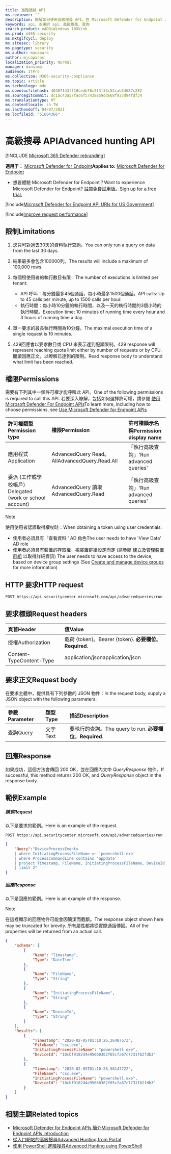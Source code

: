 ```yaml
---
title: 進階搜捕 API
ms.reviewer: ''
description: 瞭解如何使用高級搜尋 API，在 Microsoft Defender for Endpoint 上執行高級查詢。 深入瞭解限制，並查看範例。
keywords: api、支援的 api、高級搜尋、查詢
search.product: eADQiWindows 10XVcnh
ms.prod: m365-security
ms.mktglfcycl: deploy
ms.sitesec: library
ms.pagetype: security
ms.author: macapara
author: mjcaparas
localization_priority: Normal
manager: dansimp
audience: ITPro
ms.collection: M365-security-compliance
ms.topic: article
ms.technology: mde
ms.openlocfilehash: 40487143ff18cedb76c9f3f33c52cab24687c282
ms.sourcegitcommit: dc1ac43a57fac6f57438859dd668f927d94fdf34
ms.translationtype: MT
ms.contentlocale: zh-TW
ms.lasthandoff: 04/07/2021
ms.locfileid: "51604366"
---
```

# <a name="advanced-hunting-api"></a><span data-ttu-id="3a956-105">高級搜尋 API</span><span class="sxs-lookup"><span data-stu-id="3a956-105">Advanced hunting API</span></span>

[!INCLUDE [Microsoft 365 Defender rebranding](../../includes/microsoft-defender.md)]


<span data-ttu-id="3a956-106">**適用于：** [Microsoft Defender for Endpoint](https://go.microsoft.com/fwlink/?linkid=2154037)</span><span class="sxs-lookup"><span data-stu-id="3a956-106">**Applies to:** [Microsoft Defender for Endpoint](https://go.microsoft.com/fwlink/?linkid=2154037)</span></span>

- <span data-ttu-id="3a956-107">想要體驗 Microsoft Defender for Endpoint？</span><span class="sxs-lookup"><span data-stu-id="3a956-107">Want to experience Microsoft Defender for Endpoint?</span></span> [<span data-ttu-id="3a956-108">註冊免費試用版。</span><span class="sxs-lookup"><span data-stu-id="3a956-108">Sign up for a free trial.</span></span>](https://www.microsoft.com/microsoft-365/windows/microsoft-defender-atp?ocid=docs-wdatp-exposedapis-abovefoldlink) 

[!include[Microsoft Defender for Endpoint API URIs for US Government](../../includes/microsoft-defender-api-usgov.md)]

[!include[Improve request performance](../../includes/improve-request-performance.md)]

## <a name="limitations"></a><span data-ttu-id="3a956-109">限制</span><span class="sxs-lookup"><span data-stu-id="3a956-109">Limitations</span></span>

1. <span data-ttu-id="3a956-110">您只可對過去30天的資料執行查詢。</span><span class="sxs-lookup"><span data-stu-id="3a956-110">You can only run a query on data from the last 30 days.</span></span>

2. <span data-ttu-id="3a956-111">結果最多會包含100000列。</span><span class="sxs-lookup"><span data-stu-id="3a956-111">The results will include a maximum of 100,000 rows.</span></span>

3. <span data-ttu-id="3a956-112">每個租使用者的執行數目有限：</span><span class="sxs-lookup"><span data-stu-id="3a956-112">The number of executions is limited per tenant:</span></span>
   - <span data-ttu-id="3a956-113">API 呼叫：每分鐘最多45個通話，每小時最多1500個通話。</span><span class="sxs-lookup"><span data-stu-id="3a956-113">API calls: Up to 45 calls per minute, up to 1500 calls per hour.</span></span>
   - <span data-ttu-id="3a956-114">執行時間：每小時10分鐘的執行時間，以及一天的執行時間的3個小時的執行時間。</span><span class="sxs-lookup"><span data-stu-id="3a956-114">Execution time: 10 minutes of running time every hour and 3 hours of running time a day.</span></span>

4. <span data-ttu-id="3a956-115">單一要求的最長執行時間為10分鐘。</span><span class="sxs-lookup"><span data-stu-id="3a956-115">The maximal execution time of a single request is 10 minutes.</span></span>

5. <span data-ttu-id="3a956-116">429回應會以要求數目或 CPU 來表示達到配額限制。</span><span class="sxs-lookup"><span data-stu-id="3a956-116">429 response will represent reaching quota limit either by number of requests or by CPU.</span></span> <span data-ttu-id="3a956-117">閱讀回應正文，以瞭解已達到的限制。</span><span class="sxs-lookup"><span data-stu-id="3a956-117">Read response body to understand what limit has been reached.</span></span> 

## <a name="permissions"></a><span data-ttu-id="3a956-118">權限</span><span class="sxs-lookup"><span data-stu-id="3a956-118">Permissions</span></span>

<span data-ttu-id="3a956-119">需要有下列其中一個許可權才能呼叫此 API。</span><span class="sxs-lookup"><span data-stu-id="3a956-119">One of the following permissions is required to call this API.</span></span> <span data-ttu-id="3a956-120">若要深入瞭解，包括如何選擇許可權，請參閱 [使用 Microsoft Defender For Endpoint APIs](apis-intro.md)</span><span class="sxs-lookup"><span data-stu-id="3a956-120">To learn more, including how to choose permissions, see [Use Microsoft Defender for Endpoint APIs](apis-intro.md)</span></span>

<span data-ttu-id="3a956-121">許可權類型</span><span class="sxs-lookup"><span data-stu-id="3a956-121">Permission type</span></span> |   <span data-ttu-id="3a956-122">權限</span><span class="sxs-lookup"><span data-stu-id="3a956-122">Permission</span></span>  |   <span data-ttu-id="3a956-123">許可權顯示名稱</span><span class="sxs-lookup"><span data-stu-id="3a956-123">Permission display name</span></span>
:---|:---|:---
<span data-ttu-id="3a956-124">應用程式</span><span class="sxs-lookup"><span data-stu-id="3a956-124">Application</span></span> |   <span data-ttu-id="3a956-125">AdvancedQuery Read。 All</span><span class="sxs-lookup"><span data-stu-id="3a956-125">AdvancedQuery.Read.All</span></span> |    <span data-ttu-id="3a956-126">「執行高級查詢」</span><span class="sxs-lookup"><span data-stu-id="3a956-126">'Run advanced queries'</span></span>
<span data-ttu-id="3a956-127">委派 (工作或學校帳戶) </span><span class="sxs-lookup"><span data-stu-id="3a956-127">Delegated (work or school account)</span></span> | <span data-ttu-id="3a956-128">AdvancedQuery 讀取</span><span class="sxs-lookup"><span data-stu-id="3a956-128">AdvancedQuery.Read</span></span> | <span data-ttu-id="3a956-129">「執行高級查詢」</span><span class="sxs-lookup"><span data-stu-id="3a956-129">'Run advanced queries'</span></span>

>[!Note]
> <span data-ttu-id="3a956-130">使用使用者認證取得權杖時：</span><span class="sxs-lookup"><span data-stu-id="3a956-130">When obtaining a token using user credentials:</span></span>
>- <span data-ttu-id="3a956-131">使用者必須具有「查看資料 ' AD 角色</span><span class="sxs-lookup"><span data-stu-id="3a956-131">The user needs to have 'View Data' AD role</span></span>
>- <span data-ttu-id="3a956-132">使用者必須具有裝置的存取權，視裝置群組設定而定 (請參閱 [建立及管理裝置群組](machine-groups.md) 以取得詳細資訊) </span><span class="sxs-lookup"><span data-stu-id="3a956-132">The user needs to have access to the device, based on device group settings (See [Create and manage device groups](machine-groups.md) for more information)</span></span>

## <a name="http-request"></a><span data-ttu-id="3a956-133">HTTP 要求</span><span class="sxs-lookup"><span data-stu-id="3a956-133">HTTP request</span></span>

```http
POST https://api.securitycenter.microsoft.com/api/advancedqueries/run
```

## <a name="request-headers"></a><span data-ttu-id="3a956-134">要求標頭</span><span class="sxs-lookup"><span data-stu-id="3a956-134">Request headers</span></span>

<span data-ttu-id="3a956-135">頁首</span><span class="sxs-lookup"><span data-stu-id="3a956-135">Header</span></span> | <span data-ttu-id="3a956-136">值</span><span class="sxs-lookup"><span data-stu-id="3a956-136">Value</span></span> 
:---|:---
<span data-ttu-id="3a956-137">授權</span><span class="sxs-lookup"><span data-stu-id="3a956-137">Authorization</span></span> | <span data-ttu-id="3a956-138">載荷 {token}。</span><span class="sxs-lookup"><span data-stu-id="3a956-138">Bearer {token}.</span></span> <span data-ttu-id="3a956-139">**必要欄位**。</span><span class="sxs-lookup"><span data-stu-id="3a956-139">**Required**.</span></span>
<span data-ttu-id="3a956-140">Content-Type</span><span class="sxs-lookup"><span data-stu-id="3a956-140">Content-Type</span></span>    | <span data-ttu-id="3a956-141">application/json</span><span class="sxs-lookup"><span data-stu-id="3a956-141">application/json</span></span>

## <a name="request-body"></a><span data-ttu-id="3a956-142">要求正文</span><span class="sxs-lookup"><span data-stu-id="3a956-142">Request body</span></span>

<span data-ttu-id="3a956-143">在要求主體中，提供具有下列參數的 JSON 物件：</span><span class="sxs-lookup"><span data-stu-id="3a956-143">In the request body, supply a JSON object with the following parameters:</span></span>

<span data-ttu-id="3a956-144">參數</span><span class="sxs-lookup"><span data-stu-id="3a956-144">Parameter</span></span> | <span data-ttu-id="3a956-145">類型</span><span class="sxs-lookup"><span data-stu-id="3a956-145">Type</span></span>    | <span data-ttu-id="3a956-146">描述</span><span class="sxs-lookup"><span data-stu-id="3a956-146">Description</span></span>
:---|:---|:---
<span data-ttu-id="3a956-147">查詢</span><span class="sxs-lookup"><span data-stu-id="3a956-147">Query</span></span> | <span data-ttu-id="3a956-148">文字</span><span class="sxs-lookup"><span data-stu-id="3a956-148">Text</span></span> |  <span data-ttu-id="3a956-149">要執行的查詢。</span><span class="sxs-lookup"><span data-stu-id="3a956-149">The query to run.</span></span> <span data-ttu-id="3a956-150">**必要欄位**。</span><span class="sxs-lookup"><span data-stu-id="3a956-150">**Required**.</span></span>

## <a name="response"></a><span data-ttu-id="3a956-151">回應</span><span class="sxs-lookup"><span data-stu-id="3a956-151">Response</span></span>

<span data-ttu-id="3a956-152">如果成功，這個方法會傳回 200 OK，並在回應內文中 _QueryResponse_ 物件。</span><span class="sxs-lookup"><span data-stu-id="3a956-152">If successful, this method returns 200 OK, and _QueryResponse_ object in the response body.</span></span>


## <a name="example"></a><span data-ttu-id="3a956-153">範例</span><span class="sxs-lookup"><span data-stu-id="3a956-153">Example</span></span>

##### <a name="request"></a><span data-ttu-id="3a956-154">請求</span><span class="sxs-lookup"><span data-stu-id="3a956-154">Request</span></span>

<span data-ttu-id="3a956-155">以下是要求的範例。</span><span class="sxs-lookup"><span data-stu-id="3a956-155">Here is an example of the request.</span></span>

```http
POST https://api.securitycenter.microsoft.com/api/advancedqueries/run
```

```json
{
    "Query":"DeviceProcessEvents  
    | where InitiatingProcessFileName =~ 'powershell.exe'
    | where ProcessCommandLine contains 'appdata'
    | project Timestamp, FileName, InitiatingProcessFileName, DeviceId
    | limit 2"
}
```

##### <a name="response"></a><span data-ttu-id="3a956-156">回應</span><span class="sxs-lookup"><span data-stu-id="3a956-156">Response</span></span>

<span data-ttu-id="3a956-157">以下是回應的範例。</span><span class="sxs-lookup"><span data-stu-id="3a956-157">Here is an example of the response.</span></span>

>[!NOTE]
><span data-ttu-id="3a956-158">在這裡顯示的回應物件可能會因簡潔而截斷。</span><span class="sxs-lookup"><span data-stu-id="3a956-158">The response object shown here may be truncated for brevity.</span></span> <span data-ttu-id="3a956-159">所有屬性都將從實際通話傳回。</span><span class="sxs-lookup"><span data-stu-id="3a956-159">All of the properties will be returned from an actual call.</span></span>

```json
{
    "Schema": [
        {
            "Name": "Timestamp",
            "Type": "DateTime"
        },
        {
            "Name": "FileName",
            "Type": "String"
        },
        {
            "Name": "InitiatingProcessFileName",
            "Type": "String"
        },
        {
            "Name": "DeviceId",
            "Type": "String"
        }
    ],
    "Results": [
        {
            "Timestamp": "2020-02-05T01:10:26.2648757Z",
            "FileName": "csc.exe",
            "InitiatingProcessFileName": "powershell.exe",
            "DeviceId": "10cbf9182d4e95660362f65cfa67c7731f62fdb3"
        },
        {
            "Timestamp": "2020-02-05T01:10:26.5614772Z",
            "FileName": "csc.exe",
            "InitiatingProcessFileName": "powershell.exe",
            "DeviceId": "10cbf9182d4e95660362f65cfa67c7731f62fdb3"
        }
    ]
}
```

## <a name="related-topics"></a><span data-ttu-id="3a956-160">相關主題</span><span class="sxs-lookup"><span data-stu-id="3a956-160">Related topics</span></span>

- [<span data-ttu-id="3a956-161">Microsoft Defender for Endpoint APIs 簡介</span><span class="sxs-lookup"><span data-stu-id="3a956-161">Microsoft Defender for Endpoint APIs introduction</span></span>](apis-intro.md)
- [<span data-ttu-id="3a956-162">從入口網站的高級搜尋</span><span class="sxs-lookup"><span data-stu-id="3a956-162">Advanced Hunting from Portal</span></span>](advanced-hunting-query-language.md)
- [<span data-ttu-id="3a956-163">使用 PowerShell 進階搜尋</span><span class="sxs-lookup"><span data-stu-id="3a956-163">Advanced Hunting using PowerShell</span></span>](run-advanced-query-sample-powershell.md)
